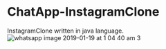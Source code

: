 # ChatApp-InstagramClone
InstagramClone written in java language.
![whatsapp image 2019-01-19 at 1 04 40 am 3](https://user-images.githubusercontent.com/46667378/51424785-c4ee5780-1b87-11e9-9fb1-62d74d19caf3.jpeg)
